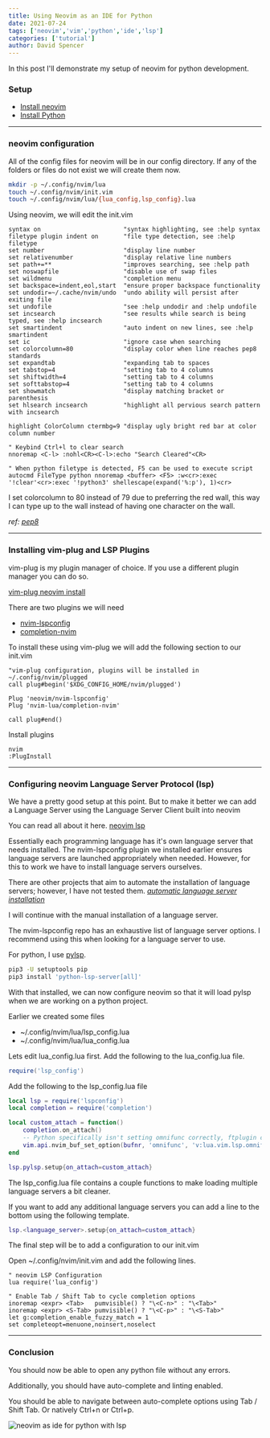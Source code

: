 ```yaml
---
title: Using Neovim as an IDE for Python
date: 2021-07-24
tags: ['neovim','vim','python','ide','lsp']
categories: ['tutorial']
author: David Spencer
---
```


In this post I'll demonstrate my setup of neovim for python development.

### Setup

- [Install neovim](https://github.com/neovim/neovim)
- [Install Python](https://www.python.org/downloads/)

---

### neovim configuration

All of the config files for neovim will be in our config directory.
If any of the folders or files do not exist we will create them now.

```bash
mkdir -p ~/.config/nvim/lua
touch ~/.config/nvim/init.vim
touch ~/.config/nvim/lua/{lua_config,lsp_config}.lua
```

Using neovim, we will edit the init.vim

```vim
syntax on                       "syntax highlighting, see :help syntax
filetype plugin indent on       "file type detection, see :help filetype
set number                      "display line number
set relativenumber              "display relative line numbers
set path+=**                    "improves searching, see :help path
set noswapfile                  "disable use of swap files
set wildmenu                    "completion menu
set backspace=indent,eol,start  "ensure proper backspace functionality
set undodir=~/.cache/nvim/undo  "undo ability will persist after exiting file
set undofile                    "see :help undodir and :help undofile
set incsearch                   "see results while search is being typed, see :help incsearch
set smartindent                 "auto indent on new lines, see :help smartindent
set ic                          "ignore case when searching
set colorcolumn=80              "display color when line reaches pep8 standards
set expandtab                   "expanding tab to spaces
set tabstop=4                   "setting tab to 4 columns
set shiftwidth=4                "setting tab to 4 columns
set softtabstop=4               "setting tab to 4 columns
set showmatch                   "display matching bracket or parenthesis
set hlsearch incsearch          "highlight all pervious search pattern with incsearch

highlight ColorColumn ctermbg=9 "display ugly bright red bar at color column number

" Keybind Ctrl+l to clear search
nnoremap <C-l> :nohl<CR><C-l>:echo "Search Cleared"<CR>

" When python filetype is detected, F5 can be used to execute script 
autocmd FileType python nnoremap <buffer> <F5> :w<cr>:exec '!clear'<cr>:exec '!python3' shellescape(expand('%:p'), 1)<cr>

```

I set colorcolumn to 80 instead of 79 due to preferring the red wall, this way I can type up to the wall instead of having one character on the wall.

_ref: [pep8](https://neovim.io/doc/lsp/)_

---

### Installing vim-plug and LSP Plugins

vim-plug is my plugin manager of choice.
If you use a different plugin manager you can do so.

[vim-plug neovim install](https://github.com/junegunn/vim-plug#neovim)

There are two plugins we will need

- [nvim-lspconfig](https://github.com/neovim/nvim-lspconfig#install)
- [completion-nvim](https://github.com/nvim-lua/completion-nvim#install)

To install these using vim-plug we will add the following section to our init.vim

```vim
"vim-plug configuration, plugins will be installed in ~/.config/nvim/plugged
call plug#begin('$XDG_CONFIG_HOME/nvim/plugged') 

Plug 'neovim/nvim-lspconfig'
Plug 'nvim-lua/completion-nvim'

call plug#end()

```

Install plugins

```vim
nvim
:PlugInstall
```

---

### Configuring neovim Language Server Protocol (lsp)

We have a pretty good setup at this point. But to make it better we can add a Language Server using the Language Server Client built into neovim

You can read all about it here. [neovim lsp](https://neovim.io/doc/lsp/)

Essentially each programming language has it's own language server that needs installed.
The nvim-lspconfig plugin we installed earlier ensures language servers are launched appropriately when needed. However, for this to work we have to install language servers ourselves.

There are other projects that aim to automate the installation of language servers; however, I have not tested them. _[automatic language server installation](https://github.com/neovim/nvim-lspconfig/wiki/Installing-language-servers-automatically)_

I will continue with the manual installation of a language server.

The nvim-lspconfig repo has an exhaustive list of language server options. I recommend using this when looking for a language server to use.

For python, I use [pylsp](https://github.com/neovim/nvim-lspconfig/blob/master/CONFIG.md#pylsp).

```bash
pip3 -U setuptools pip
pip3 install 'python-lsp-server[all]'
```

With that installed, we can now configure neovim so that it will load pylsp when we are working on a python project.

Earlier we created some files

- ~/.config/nvim/lua/lsp_config.lua
- ~/.config/nvim/lua/lua_config.lua

Lets edit lua_config.lua first. Add the following to the lua_config.lua file.

```lua
require('lsp_config')
```

Add the following to the lsp_config.lua file

```lua
local lsp = require('lspconfig')
local completion = require('completion')

local custom_attach = function()
    completion.on_attach()
    -- Python specifically isn't setting omnifunc correctly, ftplugin conflict
    vim.api.nvim_buf_set_option(bufnr, 'omnifunc', 'v:lua.vim.lsp.omnifunc')
end

lsp.pylsp.setup{on_attach=custom_attach}
```

The lsp_config.lua file contains a couple functions to make loading multiple language servers a bit cleaner.

If you want to add any additional language servers you can add a line to the bottom using the following template.

```lua
lsp.<language_server>.setup{on_attach=custom_attach}
```

The final step will be to add a configuration to our init.vim

Open ~/.config/nvim/init.vim and add the following lines.

```vim
" neovim LSP Configuration
lua require('lua_config')

" Enable Tab / Shift Tab to cycle completion options
inoremap <expr> <Tab>   pumvisible() ? "\<C-n>" : "\<Tab>"
inoremap <expr> <S-Tab> pumvisible() ? "\<C-p>" : "\<S-Tab>"
let g:completion_enable_fuzzy_match = 1
set completeopt=menuone,noinsert,noselect
```

---

### Conclusion

You should now be able to open any python file without any errors.

Additionally, you should have auto-complete and linting enabled.

You should be able to navigate between auto-complete options using Tab / Shift Tab. Or natively Ctrl+n or Ctrl+p.

![neovim as ide for python with lsp](/nvim_python_ide.gif#center)
